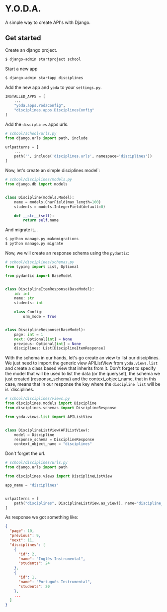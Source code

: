 # Y.O.D.A.
A simple way to create API's with Django.

## Get started

Create an django project.
```sh
$ django-admin startproject school
```

Start a new app
```sh
$ django-admin startapp disciplines
```

Add the new app and `yoda` to your `settings.py`.

```python
INSTALLED_APPS = [
    ...
    "yoda.apps.YodaConfig",
    "disciplines.apps.DisciplinesConfig"
]
```

Add the `disciplines` apps urls.

```python
# school/school/urls.py
from django.urls import path, include

urlpatterns = [
    ...
    path('', include('disciplines.urls', namespace='disciplines'))
]
```

Now, let's create an simple disciplines model`:

```python
# school/disciplines/models.py
from django.db import models


class Discipline(models.Model):
    name = models.CharField(max_length=100)
    students = models.IntegerField(default=0)

    def __str__(self):
        return self.name
```

And migrate it...

```sh
$ python manage.py makemigrations
$ python manage.py migrate
```

Now, we will create an response schema using the `pydantic`:

```python
# school/disciplines/schemas.py
from typing import List, Optional

from pydantic import BaseModel


class DisciplineItemResponse(BaseModel):
    id: int
    name: str
    students: int

    class Config:
        orm_mode = True


class DisciplineResponse(BaseModel):
    page: int = 1
    next: Optional[int] = None
    previous: Optional[int] = None
    disciplines: List[DisciplineItemResponse]

```

With the schema in our hands, let's go create an view to list our disciplines.
We just need to import the generic view APIListView from `yoda.views.list` and
create a class based view that inherits from it. Don't forget to specify the
model that will be used to list the data (or the queryset), the schema we just
created (response_schema) and the context_object_name, that in this case, means
that in our response the key where the `discipline list` will be is `disciplines.

```python
# school/disciplines/views.py
from disciplines.models import Discipline
from disciplines.schemas import DisciplineResponse

from yoda.views.list import APIListView


class DisciplineListView(APIListView):
    model = Discipline
    response_schema = DisciplineResponse
    context_object_name = "disciplines"
```

Don't forget the url.

```python
# school/disciplines/urls.py
from django.urls import path

from disciplines.views import DisciplineListView

app_name = "disciplines"


urlpatterns = [
    path("disciplines", DisciplineListView.as_view(), name="discipline_list")
]
```


As response we got something like: 

```json
{
  "page": 10,
  "previous": 9,
  "next": 11,
  "disciplines": [
    {
      "id": 2,
      "name": "Inglês Instrumental",
      "students": 24
    },
    {
      "id": 1,
      "name": "Português Instrumental",
      "students": 20
    },
    ...
  ]
}
```